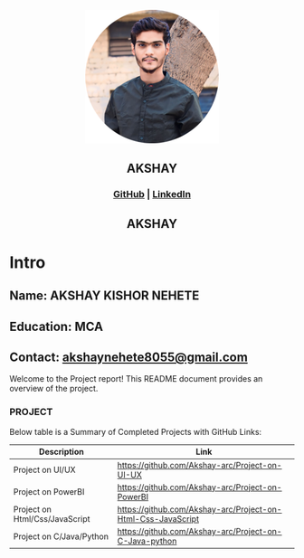 <!-- PROJECT LOGO -->
<br />

<div align="center">
   <img src='https://github.com/Akshay-arc/My-Portfolio/blob/63628724188aad219abc75115ef7d507b994d12f/image-236x212.png' />


  <h2> AKSHAY </h2>
<h3 align="center">
  <a href="https://github.com/Akshay-arc">GitHub</a> |
  <a href="https://www.linkedin.com/in/akshay-nehete">LinkedIn</a>
</h3>
  <h2> AKSHAY </h2>
</div>

# Intro

## Name: AKSHAY KISHOR NEHETE

## Education: MCA

## Contact: akshaynehete8055@gmail.com

Welcome to the Project report! This README document provides an overview of the project.

### PROJECT

Below table is a Summary of Completed Projects with GitHub Links:

| Description                                                           | Link                                                                                         |
|-----------------------------------------------------------------------|----------------------------------------------------------------------------------------------|
| Project on UI/UX                                                      | https://github.com/Akshay-arc/Project-on-UI-UX                                               |
| Project on PowerBI                                                    | https://github.com/Akshay-arc/Project-on-PowerBI                                             |
| Project on Html/Css/JavaScript                                        | https://github.com/Akshay-arc/Project-on-Html-Css-JavaScript                                 |
| Project on C/Java/Python                                              | https://github.com/Akshay-arc/Project-on-C-Java-python                                       |
